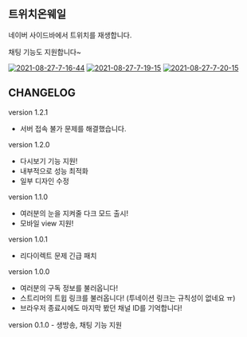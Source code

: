 ## 트위치온웨일

네이버 사이드바에서 트위치를 재생합니다.

채팅 기능도 지원합니다~

<a href="https://ibb.co/wsZZTJj"><img src="https://i.ibb.co/4dwwcs3/2021-08-27-7-16-44.png" alt="2021-08-27-7-16-44" border="0"></a>
<a href="https://ibb.co/4g21TKQ"><img src="https://i.ibb.co/JFq37mh/2021-08-27-7-19-15.png" alt="2021-08-27-7-19-15" border="0"></a>
<a href="https://ibb.co/3vJvR0y"><img src="https://i.ibb.co/gdnd4DM/2021-08-27-7-20-15.png" alt="2021-08-27-7-20-15" border="0"></a>

## CHANGELOG

version 1.2.1

- 서버 접속 불가 문제를 해결했습니다.

version 1.2.0

- 다시보기 기능 지원!
- 내부적으로 성능 최적화
- 일부 디자인 수정

version 1.1.0

- 여러분의 눈을 지켜줄 다크 모드 출시!
- 모바일 view 지원!

version 1.0.1

- 리다이렉트 문제 긴급 패치

version 1.0.0

- 여러분의 구독 정보를 불러옵니다!
- 스트리머의 트윕 링크를 불러옵니다! (투네이션 링크는 규칙성이 없네요 ㅠ)
- 브라우저 종료시에도 마지막 봤던 채널 ID를 기억합니다!

version 0.1.0 - 생방송, 채팅 기능 지원
